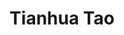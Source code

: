 ---
layout: page
title: Tianhua Tao
description: CS MS student
img: assets/img/students/tianhua.jpeg
importance: 6
category: "Students"
---